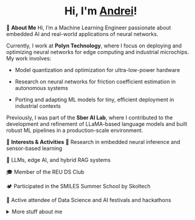 
<h1 align="center">Hi, I'm <a href="https://t.me/suhowandrew">Andrei</a>!</h1>

👋 **About Me**
Hi, I’m a Machine Learning Engineer passionate about embedded AI and real-world applications of neural networks.

Currently, I work at **Polyn Technology**, where I focus on deploying and optimizing neural networks for edge computing and industrial microchips. My work involves:

 - Model quantization and optimization for ultra-low-power hardware

 - Research on neural networks for friction coefficient estimation in autonomous systems

 - Porting and adapting ML models for tiny, efficient deployment in industrial contexts

Previously, I was part of the **Sber AI Lab**, where I contributed to the development and refinement of LLaMA-based language models and built robust ML pipelines in a production-scale environment.

🧠 **Interests & Activities**
🔬 Research in embedded neural inference and sensor-based learning

🤖 LLMs, edge AI, and hybrid RAG systems

🎓 Member of the REU DS Club

🏕 Participated in the SMILES Summer School by Skoltech

🎉 Active attendee of Data Science and AI festivals and hackathons


<details>
<summary>
  More stuff about me
</summary>


### My projects 

1. Drawing up an investor's risk profile for his transactions. Using the LightGBM algorithm on aggregated data in conjunction with the deep learning LSTM model, which predicted the investor's class by the sequence of his transactions. We used the PCA algorithm, feature engineering. It turned out to raise the F1 score from 0.4 to 0.65 

2. In the framework of the project-generation of maps with the help of the VAE and the subsequent DCGAN.Creating images with a dimension of 64x64 pixels. the modified VAE made blurry pictures, so it was decided to use deep convolution GAN, which already created clear pictures. All architectures were written from scratch. 

3. Sugestive servise is an algorithm that offers auto-completion based on the entered data. Using the trie and reversed trie algorithms. 

4. Creating product embeddings. Detection of anomalies in transactions. ETL hackathon solution from Glow byte using pyspark and airflow.


## My skills 📜

Coding: Python (Pandas, Numpy, Matplotlib, Sklearn, catboost, xgboost, LightGBM, PyTorch,  Seaborn,  PySpark, transformers, Optuna, ML flow, FastApi, DVC), SQL, HTML/CSS, Git, Docker, Airflow,

Theory: Statistical, Data analysis, ML algorithms (Gradient boosting, Random forest, Regressions, Clustering, Anomaly Detection, etc.), Sequential Neural Networks, Convolution Neural Networks, NLP, GAN, Attention Mechanism, RecSys



<div align="center">
<img src="https://github.com/raghavk16/raghavk16/blob/master/coderman.gif" alt="Coder" width="400" height="250" />
</div>



